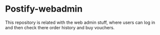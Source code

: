 Postify-webadmin
================

This repository is related with the web admin stuff, where users can log in and then check there order history and buy vouchers. 
